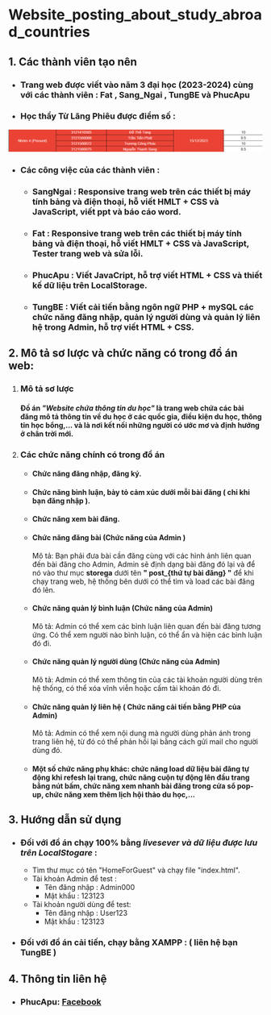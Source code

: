 # Website_posting_about_study_abroad_countries

## 1. Các thành viên tạo nên
- ### Trang web được viết vào năm 3 đại học (2023-2024) cùng với các thành viên : Fat , Sang_Ngai , TungBE và PhucApu
- ### Học thầy Từ Lãng Phiêu được điểm số :
![score](./score.png)
- ### Các công việc của các thành viên :
  - ### SangNgai : Responsive trang web trên các thiết bị máy tính bảng và điện thoại, hỗ viết HMLT + CSS và JavaScript, viết ppt và báo cáo word.
  - ### Fat : Responsive trang web trên các thiết bị máy tính bảng và điện thoại, hỗ viết HMLT + CSS và JavaScript, Tester trang web và sửa lỗi.
  - ### PhucApu : Viết JavaCript, hỗ trợ viết HTML + CSS và thiết kế dữ liệu trên LocalStorage.
  - ### TungBE : Viết cải tiến bằng ngôn ngữ PHP + mySQL các chức năng đăng nhập, quản lý người dùng và quản lý liên hệ trong Admin, hỗ trợ viết HTML + CSS.

## 2. Mô tả sơ lược và chức năng có trong đồ án web:
1. ### Mô tả sơ lược
   #### Đồ án _"Website chứa thông tin du học"_ là trang web chứa các bài đăng mô tả thông tin về du học ở các quốc gia, điều kiện du học, thông tin học bổng,... và là nơi kết nối những người có ước mơ và định hướng ở chân trời mới.
2. ### Các chức năng chính có trong đồ án
   - #### Chức năng đăng nhập, đăng ký.
   - #### Chức năng bình luận, bày tỏ cảm xúc dưới mỗi bài đăng ( chỉ khi bạn đăng nhập ).
   - #### Chức năng xem bài đăng.
   - #### Chức năng đăng bài (Chức năng của Admin )
     Mô tả: Bạn phải đưa bài cần đăng cùng với các hình ảnh liên quan đến bài đăng cho Admin, Admin sẽ định dạng bài đăng đó lại và để nó vào thư mục **storega** dưới tên **" post_{thứ tự bài đăng} "** để khi chạy trang web, hệ thống bên dưới có thể tìm và load các bài đăng đó lên.
   - #### Chức năng quản lý bình luận (Chức năng của Admin)
     Mô tả: Admin có thể xem các bình luận liên quan đến bài đăng tương ứng. Có thể xem người nào bình luận, có thể ẩn và hiện các bình luận đó đi.
   - #### Chức năng quản lý người dùng (Chức năng của Admin)
     Mô tả: Admin có thể xem thông tin của các tài khoản người dùng trên hệ thống, có thể xóa vĩnh viễn hoặc cấm tài khoản đó đi.
   - #### Chức năng quản lý liên hệ ( Chức năng cải tiến bằng PHP của Admin)
     Mô tả: Admin có thể xem nội dung mà người dùng phản ánh trong trang liên hệ, từ đó có thể phản hồi lại bằng cách gửi mail cho người dùng đó.
   - #### Một số chức năng phụ khác: chức năng load dữ liệu bài đăng tự động khi refesh lại trang, chức năng cuộn tự động lên đầu trang bằng nút bấm, chức năng xem nhanh bài đăng trong cửa sổ pop-up, chức năng xem thêm lịch hội thảo du học,...

## 3. Hướng dẫn sử dụng
- ### Đối với đồ án chạy 100% bằng ___livesever và dữ liệu được lưu trên LocalStogare___ :
  - Tìm thư mục có tên "HomeForGuest" và chạy file "index.html".
  - Tài khoản Admin để test : 
    - Tên đăng nhập : Admin000
    - Mật khẩu : 123123
  - Tài khoản người dùng để test:
    - Tên đăng nhập : User123
    - Mật khẩu : 123123
- ### Đối với đồ án cải tiến, chạy bằng XAMPP : ( liên hệ bạn TungBE )

## 4. Thông tin liên hệ
- ### PhucApu: [Facebook](https://www.facebook.com/profile.php?id=100015316112957)

